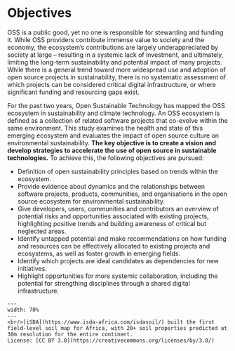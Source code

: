 # Objectives

OSS is a public good, yet no one is responsible for stewarding and funding it. While OSS providers contribute immense value to society and the economy, the ecosystem’s contributions are largely underappreciated by society at large – resulting in a systemic lack of investment, and ultimately, limiting the long-term sustainability and potential impact of many projects. While there is a general trend toward more widespread use and adoption of open source projects in sustainability, there is no systematic assessment of which projects can be considered critical digital infrastructure, or where significant funding and resourcing gaps exist.

For the past two years, Open Sustainable Technology has mapped the OSS ecosystem in sustainability and climate technology. An OSS ecosystem is defined as a collection of related software projects that co-evolve within the same environment. This study examines the health and state of this emerging ecosystem and evaluates the impact of open source culture on environmental sustainability. **The key objective is to create a vision and develop strategies to accelerate the use of open source in sustainable technologies.** To achieve this, the following objectives are pursued:

- Definition of open sustainability principles based on trends within the ecosystem.
- Provide evidence about dynamics and the relationships between software projects, products, communities, and organisations in the open source ecosystem for environmental sustainability.
- Give developers, users, communities and contributors an overview of potential risks and opportunities associated with existing projects, highlighting positive trends and building awareness of critical but neglected areas.
- Identify untapped potential and make recommendations on how funding and resources can be effectively allocated to existing projects and ecosystems, as well as foster growth in emerging fields.
- Identify which projects are ideal candidates as dependencies for new initiatives.
- Highlight opportunities for more systemic collaboration, including the potential for strengthing disciplines through a shared digital infrastructure.

```{figure} ../images/africa_soil_map.png
---
width: 70%
---
<br/>[iSDA](https://www.isda-africa.com/isdasoil/) built the first field-level soil map for Africa, with 20+ soil properties predicted at 30m resolution for the entire continent. 
License: [CC BY 3.0](https://creativecommons.org/licenses/by/3.0/)
```
